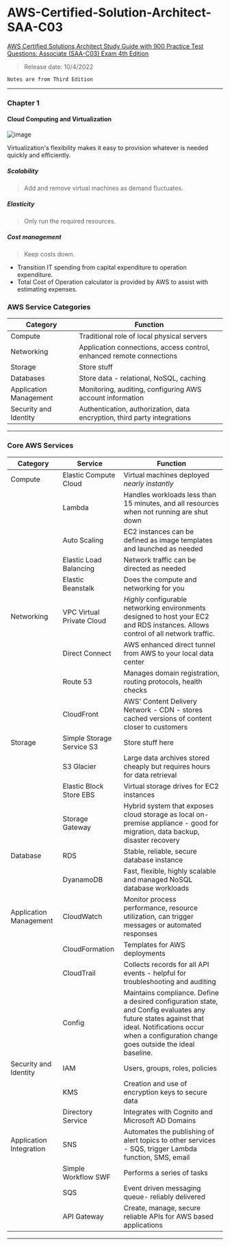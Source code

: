# AWS-Certified-Solution-Architect-SAA-C03
[AWS Certified Solutions Architect Study Guide with 900 Practice Test Questions: Associate (SAA-C03) Exam 4th Edition](https://www.amazon.com/Certified-Solutions-Architect-Practice-Questions-dp-1119982626/dp/1119982626/ref=dp_ob_title_bk)
> Release date: 10/4/2022


`Notes are from Third Edition`

---

### Chapter 1
#### Cloud Computing and Virtualization

![image](https://user-images.githubusercontent.com/11463852/185354155-9948885a-11a5-481c-93dc-894043d6e72e.png)

Virtualization's flexibility makes it easy to provision whatever is needed quickly and efficiently.

##### Scalability
> Add and remove virtual machines as demand fluctuates.

##### Elasticity
> Only run the required resources.

##### Cost management
> Keep costs down.
- Transition IT spending from capital expenditure to operation expenditure.
- Total Cost of Operation calculator is provided by AWS to assist with estimating expenses.

### AWS Service Categories

| Category | Function |
| ----------- | ----------- |
| Compute | Traditional role of local physical servers |
| Networking | Application connections, access control, enhanced remote connections |
| Storage | Store stuff |
| Databases | Store data - relational, NoSQL, caching |
| Application Management | Monitoring, auditing, configuring AWS account information |
| Security and Identity | Authentication, authorization, data encryption, third party integrations

---

### Core AWS Services
| Category | Service | Function |
| ----------- | ----------- |---------- |
| Compute | Elastic Compute Cloud | Virtual machines deployed *nearly instantly* |
|  | Lambda | Handles workloads less than 15 minutes, and all resources when not running are shut down |
|  | Auto Scaling | EC2 instances can be defined as image templates and launched as needed |
| | Elastic Load Balancing | Network traffic can be directed as needed |
| | Elastic Beanstalk | Does the compute and networking for you |
| Networking | VPC Virtual Private Cloud | *Highly* configurable networking environments designed to host your EC2 and RDS instances.  Allows control of all network traffic.
| | Direct Connect | AWS enhanced direct tunnel from AWS to your local data center |
| | Route 53 | Manages domain registration, routing protocols, health checks
| | CloudFront | AWS' Content Delivery Network - CDN - stores cached versions of content closer to customers |
| Storage | Simple Storage Service S3 | Store stuff here |
| | S3 Glacier | Large data archives stored cheaply but requires hours for data retrieval |
| | Elastic Block Store EBS | Virtual storage drives for EC2 instances |
| | Storage Gateway | Hybrid system that exposes cloud storage as local on-premise appliance - good for migration, data backup, disaster recovery |
| Database | RDS | Stable, reliable, secure database instance
| | DyanamoDB | Fast, flexible, highly scalable and managed NoSQL database workloads |
| Application Management | CloudWatch | Monitor process performance, resource utilization, can trigger messages or automated responses |
| | CloudFormation | Templates for AWS deployments |
| | CloudTrail | Collects records for all API events - helpful for troubleshooting and auditing |
| | Config | Maintains compliance.  Define a desired configuration state, and Config evaluates any future states against that ideal.  Notifications occur when a configuration change goes outside the ideal baseline.
| Security and Identity | IAM | Users, groups, roles, policies |
| | KMS | Creation and use of encryption keys to secure data |
| | Directory Service | Integrates with Cognito and Microsoft AD Domains |
| Application Integration | SNS | Automates the publishing of alert topics to other services - SQS, trigger Lambda function, SMS, email |
| | Simple Workflow SWF | Performs a series of tasks |
| | SQS | Event driven messaging queue- reliably delivered |
| | API Gateway | Create, manage, secure reliable APIs for AWS based applications |
----




